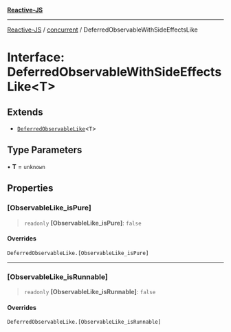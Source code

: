 [**Reactive-JS**](../../README.md)

***

[Reactive-JS](../../README.md) / [concurrent](../README.md) / DeferredObservableWithSideEffectsLike

# Interface: DeferredObservableWithSideEffectsLike\<T\>

## Extends

- [`DeferredObservableLike`](DeferredObservableLike.md)\<`T`\>

## Type Parameters

• **T** = `unknown`

## Properties

### \[ObservableLike\_isPure\]

> `readonly` **\[ObservableLike\_isPure\]**: `false`

#### Overrides

`DeferredObservableLike.[ObservableLike_isPure]`

***

### \[ObservableLike\_isRunnable\]

> `readonly` **\[ObservableLike\_isRunnable\]**: `false`

#### Overrides

`DeferredObservableLike.[ObservableLike_isRunnable]`
